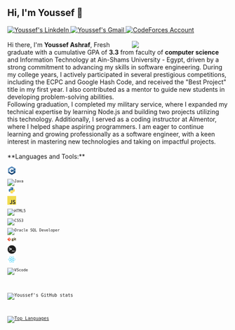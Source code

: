 ## Hi, I'm Youssef 👋

<a href="https://www.linkedin.com/in/youssefashraf31/" target="_blank">
<img alt="Youssef's LinkdeIn" src="https://img.shields.io/badge/Youssef Ashraf-%230077B5.svg?&style=for-the-badge&logo=linkedin&logoColor=white">
</a>

<a href="mailto:youssefashrafeissa@gmail.com" target="_blank">
<img alt="Youssef's Gmail"src="https://img.shields.io/badge/youssefashrafeissa@gmail.com-%23D14836.svg?&style=for-the-badge&logo=gmail&logoColor=white" href="youssefashrafeissa@gmail.com">
</a>
 <a href="https://codeforces.com/profile/etoo?csrf_token=1983f4038e67ded88893e56f8251ad88" target="_blank">
 <img alt="CodeForces Account" src="https://img.shields.io/badge/CodeForces-%23E4405F.svg?&style=for-the-badge&logo=codeforces&logoColor=white">

</a>

<br />
<br />

<img align='right' src="https://media.giphy.com/media/M9gbBd9nbDrOTu1Mqx/giphy.gif" width="220">
Hi there, I'm <b>Youssef Ashraf</b>, Fresh graduate with a cumulative GPA of <b>3.3</b> from faculty of <b>computer science</b> and Information Technology at Ain-Shams University - Egypt, driven by a strong commitment to advancing my skills in software engineering. During my college years, I actively participated in several prestigious competitions, including the ECPC and Google Hash Code, and received the "Best Project" title in my first year. I also contributed as a mentor to guide new students in developing problem-solving abilities.
<br />
Following graduation, I completed my military service, where I expanded my technical expertise by learning Node.js and building two projects utilizing this technology. Additionally, I served as a coding instructor at Almentor, where I helped shape aspiring programmers. I am eager to continue learning and growing professionally as a software engineer, with a keen interest in mastering new technologies and taking on impactful projects.

<!--- 🏆 I won <a href="https://drive.google.com/file/d/1UDQFXonXAxsPL3q6idIhIISUdGAjYS46/view" target="_blank">Structured Programming Best Project Award 2020 </a>offered by IBM & FCIS-ASU in my first year as a CS student for developing a clone of <a href="https://github.com/etoo31/Chicken-Invaders">Chicken Invaders</a> game with my team.   
--- 👨🏽‍💻 I'm currently working on learning Algorithms and Data Structures in more depth.-->

<br />

<br />
**Languages and Tools:**  

<code><img height="20" alt="C++" src="https://raw.githubusercontent.com/github/explore/80688e429a7d4ef2fca1e82350fe8e3517d3494d/topics/cpp/cpp.png"><code>
<code><img height="20" alt="Java" src="https://raw.githubusercontent.com/jmnote/z-icons/master/svg/java.svg"></code>
<code><img height="20" alt= "Python" src="https://raw.githubusercontent.com/github/explore/80688e429a7d4ef2fca1e82350fe8e3517d3494d/topics/python/python.png"></code>
<code><img height="20" alt="Javascript" src="https://raw.githubusercontent.com/github/explore/80688e429a7d4ef2fca1e82350fe8e3517d3494d/topics/javascript/javascript.png"></code>
<code><img height="20" alt="HTML5" src="https://upload.wikimedia.org/wikipedia/commons/thumb/3/38/HTML5_Badge.svg/600px-HTML5_Badge.svg.png"></code>
<code><img height="20" alt="CSS3" src="https://cdn4.iconfinder.com/data/icons/social-media-logos-6/512/121-css3-512.png"></code>
<code><img height="20" alt="Oracle SQL Developer" src="https://upload.wikimedia.org/wikipedia/en/thumb/6/68/Oracle_SQL_Developer_logo.svg/1200px-Oracle_SQL_Developer_logo.svg.png"></code>
<code><img height="20" alt="Git" src="https://raw.githubusercontent.com/github/explore/80688e429a7d4ef2fca1e82350fe8e3517d3494d/topics/git/git.png"></code>
<code><img height="20" alt="Terminal" src="https://raw.githubusercontent.com/github/explore/80688e429a7d4ef2fca1e82350fe8e3517d3494d/topics/terminal/terminal.png"></code>
 <code><img height="20" alt="VScode" src="https://raw.githubusercontent.com/github/explore/80688e429a7d4ef2fca1e82350fe8e3517d3494d/topics/react/react.png"></code>
<code><img height="20" alt="VScode" src="https://upload.wikimedia.org/wikipedia/commons/thumb/9/9a/Visual_Studio_Code_1.35_icon.svg/1024px-Visual_Studio_Code_1.35_icon.svg.png"></code>
 

![Youssef's GitHub stats](https://github-readme-stats.vercel.app/api?username=etoo31&count_private=true&show_icons=true&theme=radical )

[![Top Languages](https://github-readme-stats.vercel.app/api/top-langs/?username=etoo31&layout=compact&card_width=450&theme=radical )](https://github.com/etoo31/github-readme-stats)
